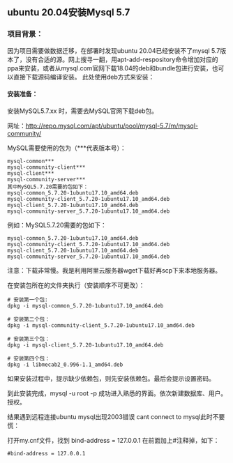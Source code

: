 ## ubuntu 20.04安装Mysql 5.7

### 项目背景：
因为项目需要做数据迁移，在部署时发现ubuntu 20.04已经安装不了mysql 5.7版本了，没有合适的源。网上搜寻一翻，用apt-add-respository命令增加对应的ppa来安装，或者从mysql.com官网下载18.04的deb和bundle包进行安装，也可以直接下载源码编译安装。
此处使用deb方式来安装：

#### 安装准备：

安装MySQL5.7.xx 时，需要去MySQL官网下载deb包。

网址：http://repo.mysql.com/apt/ubuntu/pool/mysql-5.7/m/mysql-community/

MySQL需要使用的包为（***代表版本号）：
```
mysql-common***
mysql-community-client***
mysql-client***
mysql-community-server***
其中MySQL5.7.20需要的包如下：
mysql-common_5.7.20-1ubuntu17.10_amd64.deb
mysql-community-client_5.7.20-1ubuntu17.10_amd64.deb
mysql-client_5.7.20-1ubuntu17.10_amd64.deb
mysql-community-server_5.7.20-1ubuntu17.10_amd64.deb
```

例如：MySQL5.7.20需要的包如下：
```
mysql-common_5.7.20-1ubuntu17.10_amd64.deb
mysql-community-client_5.7.20-1ubuntu17.10_amd64.deb
mysql-client_5.7.20-1ubuntu17.10_amd64.deb
mysql-community-server_5.7.20-1ubuntu17.10_amd64.deb
```

注意：下载非常慢。我是利用阿里云服务器wget下载好再scp下来本地服务器。

在安装包所在的文件夹执行（安装顺序不可更改）：
```
# 安装第一个包:
dpkg -i mysql-common_5.7.20-1ubuntu17.10_amd64.deb

# 安装第二个包：
dpkg -i mysql-community-client_5.7.20-1ubuntu17.10_amd64.deb

# 安装第三个包：
dpkg -i mysql-client_5.7.20-1ubuntu17.10_amd64.deb 

# 安装第四个包：
dpkg -i libmecab2_0.996-1.1_amd64.deb
```
如果安装过程中，提示缺少依赖包，则先安装依赖包。最后会提示设置密码。

到此安装完成，mysql -u root -p 成功进入熟悉的界面。依次新建数据库、用户。授权。

结果遇到远程连接ubuntu mysql出现2003错误 cant connect to mysql此时不要慌：

打开my.cnf文件，找到 bind-address = 127.0.0.1 在前面加上#注释掉，如下： 
```
#bind-address = 127.0.0.1 
```